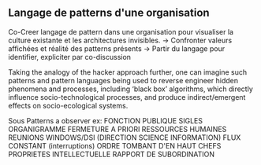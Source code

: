 ## Langage de patterns d'une organisation

Co-Creer langage de pattern dans une organisation pour visualiser la culture existante et les architectures invisibles.
-> Confronter valeurs affichées et réalité des patterns présents
-> Partir du langage pour identifier, expliciter par co-discussion

Taking the analogy of the hacker approach further, one can imagine such patterns and
pattern languages being used to reverse engineer hidden phenomena and processes,
including ‘black box’ algorithms, which directly influence socio-technological processes,
and produce indirect/emergent effects on socio-ecological systems.

Sous Patterns a observer
ex: FONCTION PUBLIQUE
SIGLES
ORGANIGRAMME
FERMETURE A PRIORI
RESSOURCES HUMAINES
REUNIONS
WINDOWS/DSI (DIRECTION SCIENCE INFORMATION)
FLUX CONSTANT (interruptions)
ORDRE TOMBANT D'EN HAUT 
CHEFS
PROPRIETES INTELLECTUELLE
RAPPORT DE SUBORDINATION
